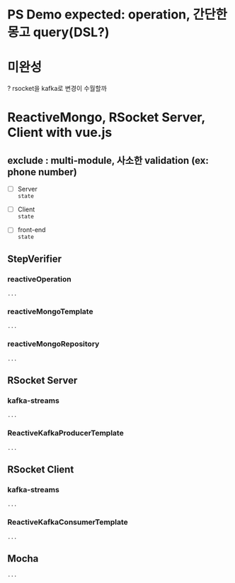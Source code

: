 PS Demo expected: operation, 간단한 몽고 query(DSL?) 
===

# 미완성
? rsocket을 kafka로 변경이 수월할까

# ReactiveMongo, RSocket Server, Client with vue.js
## exclude : multi-module, 사소한 validation (ex: phone number) 


* [ ] Server  
 `state`
 
* [ ] Client  
 `state`
 
* [ ] front-end    
 `state`


## StepVerifier

### reactiveOperation

    ...

### reactiveMongoTemplate

    ...
    
### reactiveMongoRepository

    ...

## RSocket Server
    
### kafka-streams

    ...

### ReactiveKafkaProducerTemplate

    ...
    
## RSocket Client

### kafka-streams
    
    ...
        
### ReactiveKafkaConsumerTemplate

    ...
    
## Mocha

    ...
    